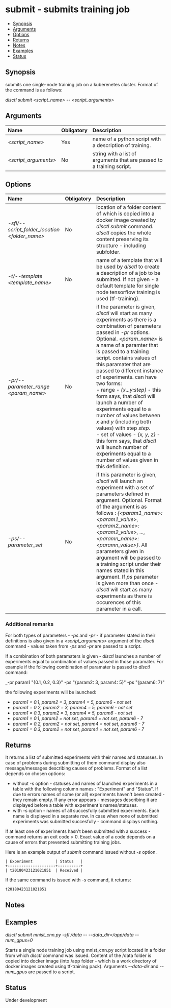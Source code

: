 # submit - submits training job

- [Synopsis](#synopsis)  
- [Arguments](#arguments)  
- [Options](#options)
- [Returns](#returns)
- [Notes](#notes)  
- [Examples](#examples)  
- [Status](#status)

## Synopsis

submits one single-node training job on a kuberenetes cluster. Format of the command is as follows:

_dlsctl submit <script_name> <options> -- <script_arguments>_


## Arguments

| Name | Obligatory | Description |
|:--- |:--- |:--- |
|_<script_name>_ | Yes | name of a python script with a description of training. |
|_<script_arguments>_ | No | string with a list of arguments that are passed to a training script. |


## Options

| Name | Obligatory | Description | 
|:--- |:--- |:--- |
|_-sfl/--script_folder_location<br> <folder_name>_ | No |location of a folder content of which is copied into a docker image created by _dlsctl submit_ command. _dlsctl_ copies the whole content preserving its structure - including subfolder. |
|_-t/--template <br><template_name>_| No | name of a template that will be used by _dlsctl_ to create a description of a job to be submitted. If not given - a default template for single node tensorflow training is used (tf-training).|
|_-pr/--parameter_range <br> <param_name> <definition>_ | No | if the parameter is given, _dlsctl_ will start as many experiments as there is a combination of parameters passed in _-pr_ options. Optional. _<param_name>_ is a name of a paramter that is passed to a training script. _<definition>_ contains values of this paramater that are passed to different instance of experiments. _<definition>_ can have two forms: <br> - range - _{x...y:step}_ - this form says, that _dlsctl_ will launch a number of experiments equal to a number of values between _x_ and _y_ (including both values) with step _step_. <br> - set of values - _{x, y, z}_ - this form says, that _dlsctl_ will launch number of experiments equal to a number of values given in this definition.|
|_-ps/--parameter_set <br><definition>_ | No | if this parameter is given, _dlsctl_ will launch an experiment with a set of parameters defined in _<definition>_ argument. Optional. Format of the _<definition>_ argument is as follows : _{<param1_name>: <param1_value>, <param2_name>: <param2_value>, ..., <paramn_name>:<paramn_value>}_. All parameters given in _<definition>_ argument will be passed to a training script under their names stated in this argument. If _ps_ parameter is given more than once - _dlsctl_ will start as many experiments as there is occurences of this parameter in a call. |


### Additional remarks

For both types of parameters - _-ps_ and _-pr_ - if parameter stated in their definitions
is also given in a _<script_arguments>_ argument of the _dlsctl_ command - values taken from _-ps_
and _-pr_ are passed to a script.   

If a combination of both paramaters is given - _dlsctl_ launches a number of experiments
equal to combination of values passed in those paramater. For example if the following
combination of paramater is passed to _dlsctl_ command:

_-pr param1 "{0.1, 0.2, 0.3}" -ps "{param2: 3, param4: 5}" -ps "{param6: 7}" 

the following experiments will be launched:  
- _param1 = 0.1, param2 = 3, param4 = 5, param6 - not set_
- _param1 = 0.2, param2 = 3, param4 = 5, param6 - not set_
- _param1 = 0.3, param2 = 3, param4 = 5, param6 - not set_
- _param1 = 0.1, param2 = not set, param4 = not set, param6 - 7_
- _param1 = 0.2, param2 = not set, param4 = not set, param6 - 7_
- _param1 = 0.3, param2 = not set, param4 = not set, param6 - 7_


## Returns

It returns a list of submitted experiments with their names and statusses. In case of problems during submitting of them command
display also message/messages describing causes of problems. Format of a list depends on chosen options:

- without -s option - statuses and names of launched experiments in a table with the following column names : 
"Experiment" and "Status". If due to errors names of some (or all) experiments haven't been created - they remain empty. If any error appears - messages describing it
are displayed before a table with experiment's names/statuses. 
- with -s option - names of all succesfully submitted experiments. Each name is displayed in a 
separate row. In case when none of submitted experiments was submitted succesfully - command displays nothing.

If at least one of experiments hasn't been submitted with a success - command returns an exit code > 0. Exact 
value of a code depends on a cause of errors that prevented submitting training jobs.

Here is an example output of _submit_ command issued without _-s_ option.

<!-- language: lang-none -->

    | Experiment          | Status   |
    +---------------------+----------+
    | t20180423121021851  | Received |
    
If the same command is issued with _-s_ command, it returns:

<!-- language: lang-none -->

    t20180423121021851

## Notes

## Examples

_dlsctl submit mnist_cnn.py -sfl /data -- --data_dir=/app/data --num_gpus=0_  

Starts a single node training job using mnist_cnn.py script located in a folder from which _dlsctl_ command was issued. Content of
the /data folder is copied into docker image (into /app folder - which is a work directory of docker images created using
tf-training pack). Arguments _--data-dir_ and _--num_gpus_ are passed to a script.

## Status

Under development
